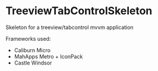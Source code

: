 # TreeviewTabControlSkeleton
Skeleton for a treeview/tabcontrol mvvm application

Frameworks used:
* Caliburn Micro
* MahApps Metro + IconPack
* Castle Windsor
